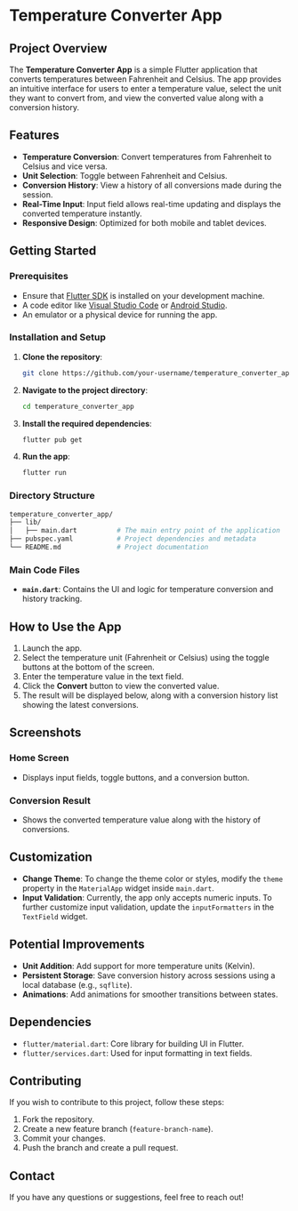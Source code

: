 # Temperature Converter App

## Project Overview
The **Temperature Converter App** is a simple Flutter application that converts temperatures between Fahrenheit and Celsius. The app provides an intuitive interface for users to enter a temperature value, select the unit they want to convert from, and view the converted value along with a conversion history.

## Features
- **Temperature Conversion**: Convert temperatures from Fahrenheit to Celsius and vice versa.
- **Unit Selection**: Toggle between Fahrenheit and Celsius.
- **Conversion History**: View a history of all conversions made during the session.
- **Real-Time Input**: Input field allows real-time updating and displays the converted temperature instantly.
- **Responsive Design**: Optimized for both mobile and tablet devices.

## Getting Started
### Prerequisites
- Ensure that [Flutter SDK](https://flutter.dev/docs/get-started/install) is installed on your development machine.
- A code editor like [Visual Studio Code](https://code.visualstudio.com/) or [Android Studio](https://developer.android.com/studio).
- An emulator or a physical device for running the app.

### Installation and Setup
1. **Clone the repository**:
   ```bash
   git clone https://github.com/your-username/temperature_converter_app.git
   ```
2. **Navigate to the project directory**:
   ```bash
   cd temperature_converter_app
   ```
3. **Install the required dependencies**:
   ```bash
   flutter pub get
   ```
4. **Run the app**:
   ```bash
   flutter run
   ```

### Directory Structure
```bash
temperature_converter_app/
├── lib/
│   ├── main.dart          # The main entry point of the application
├── pubspec.yaml           # Project dependencies and metadata
└── README.md              # Project documentation
```

### Main Code Files
- **`main.dart`**: Contains the UI and logic for temperature conversion and history tracking.

## How to Use the App
1. Launch the app.
2. Select the temperature unit (Fahrenheit or Celsius) using the toggle buttons at the bottom of the screen.
3. Enter the temperature value in the text field.
4. Click the **Convert** button to view the converted value.
5. The result will be displayed below, along with a conversion history list showing the latest conversions.

## Screenshots
### Home Screen
- Displays input fields, toggle buttons, and a conversion button.
### Conversion Result
- Shows the converted temperature value along with the history of conversions.

## Customization
- **Change Theme**: To change the theme color or styles, modify the `theme` property in the `MaterialApp` widget inside `main.dart`.
- **Input Validation**: Currently, the app only accepts numeric inputs. To further customize input validation, update the `inputFormatters` in the `TextField` widget.

## Potential Improvements
- **Unit Addition**: Add support for more temperature units (Kelvin).
- **Persistent Storage**: Save conversion history across sessions using a local database (e.g., `sqflite`).
- **Animations**: Add animations for smoother transitions between states.

## Dependencies
- `flutter/material.dart`: Core library for building UI in Flutter.
- `flutter/services.dart`: Used for input formatting in text fields.

## Contributing
If you wish to contribute to this project, follow these steps:
1. Fork the repository.
2. Create a new feature branch (`feature-branch-name`).
3. Commit your changes.
4. Push the branch and create a pull request.

## Contact
If you have any questions or suggestions, feel free to reach out!

